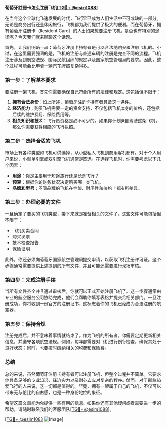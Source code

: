 **葡萄牙註冊卡怎么注册飞机[[TG💪+ @esim1088](https://t.me/s/esim1088)]**

在当今这个全球化飞速发展的时代，飞行早已成为人们生活中不可或缺的一部分。无论是商务出行还是休闲旅行，飞机都为我们提供了极大的便利。而在葡萄牙，拥有葡萄牙注册卡（Resident Card）的人士如果想要注册飞机，是否也有特别的途径呢？今天我们就来聊聊这个话题。

首先，让我们明确一点：葡萄牙注册卡持有者是可以合法地购买和注册飞机的。不过，在这里需要强调的是，飞机的注册与普通车辆的注册是完全不同的流程。飞机注册涉及到航空法规、国际民航组织的规定以及国家航空管理局的要求。因此，整个过程可能会比申请一辆汽车牌照复杂得多。

### **第一步：了解基本要求**

要注册一架飞机，首先你需要确保自己符合所有的法律和规定。这包括但不限于：

1. **拥有合法身份**：如上所述，葡萄牙注册卡持有者具备这一条件。
2. **经济能力**：购买飞机需要一定的资金支持，不仅包括飞机本身的价格，还包括后续的维护费用、保险费用等。
3. **相关知识和技术**：飞行员资格是必不可少的。如果你计划亲自驾驶这架飞机，那么你需要获得相应的飞行执照。

### **第二步：选择合适的飞机**

市场上有各种类型的飞机可供选择，从小型私人飞机到商用客机都有。对于个人用户来说，小型单引擎或双引擎飞机通常是首选。在选择飞机时，你需要考虑以下几个因素：

- **用途**：你是主要用于短途旅行还是长途飞行？
- **预算**：根据你的财务状况决定购买哪一类飞机。
- **品牌和型号**：不同品牌的飞机在性能、耐用性和价格上都有所差异。

### **第三步：办理必要的文件**

一旦确定了要买的飞机类型，接下来就是准备相关的文件了。这些文件可能包括但不限于：

- 飞机买卖合同
- 购买发票
- 技术检查报告
- 保险证明

此外，你还必须向葡萄牙国家航空管理局提交申请，以获取飞机注册许可证。这个步骤通常需要提供上述提到的所有文件，并且可能还需要进行现场审核。

### **第四步：完成注册手续**

当所有文件齐全并且通过审核后，你就可以正式开始注册飞机了。这一步骤通常由专业的航空服务公司协助完成，他们会帮助你填写表格并提交给相关部门。一旦注册成功，你将收到一份官方的注册证书，这标志着你的飞机已经成为合法注册的航空器。

### **第五步：保持合规**

注册完成后，并不意味着事情就结束了。作为飞机的所有者，你需要定期更新相关信息，并遵守各项航空法规。例如，每年都需要对飞机进行例行检查，确保其处于良好状态；同时，也要按时缴纳相关的税费和保险费。

### **总结**

总的来说，虽然葡萄牙注册卡持有者可以注册飞机，但整个过程并不简单。它要求你具备足够的专业知识、经济实力以及耐心去应对复杂的程序。然而，对于那些热爱飞行的人来说，这一切都是值得的。毕竟，拥有一架属于自己的飞机，不仅可以带来无与伦比的自由感，也是一种身份地位的象征。

希望这篇文章能为你提供一些有用的信息。如果你还有其他疑问或者需要进一步的帮助，请随时联系我们的客服团队[[TG💪+ @esim1088](https://t.me/s/esim1088)]。

[[TG💪+ @esim1088](https://t.me/s/esim1088) ![Image](https://i.postimg.cc/4NQfJmqS/Snipaste-2025-05-13-00-14-12.png)]